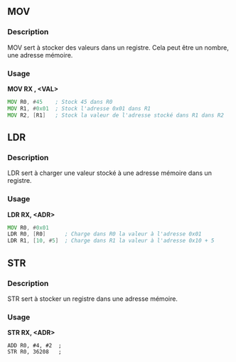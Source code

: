 
## __MOV__

### Description

MOV sert à stocker des valeurs dans un registre. Cela peut être un nombre, une adresse mémoire.

### Usage

**MOV RX , \<VAL>**
 
```asm
MOV R0, #45    ; Stock 45 dans R0
MOV R1, #0x01  ; Stock l'adresse 0x01 dans R1
MOV R2, [R1]   ; Stock la valeur de l'adresse stocké dans R1 dans R2
```


## __LDR__

### Description

LDR sert à charger une valeur stocké à une adresse mémoire dans un registre.

### Usage

**LDR RX, \<ADR>**

```asm
MOV R0, #0x01
LDR R0, [R0]      ; Charge dans R0 la valeur à l'adresse 0x01
LDR R1, [10, #5]  ; Charge dans R1 la valeur à l'adresse 0x10 + 5
```


## __STR__

### Description

STR sert à stocker un registre dans une adresse mémoire.

### Usage

**STR RX, \<ADR>**

```
ADD R0, #4, #2  ; 
STR R0, 36208   ;
```